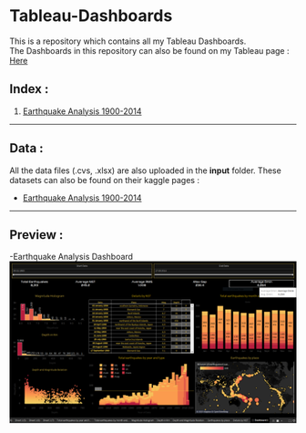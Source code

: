# Tableau-Dashboards
This is a repository which contains all my Tableau Dashboards.\
The Dashboards in this repository can also be found on my Tableau page : [Here](https://public.tableau.com/app/profile/tanmaychk)
## Index :
    
1. [Earthquake Analysis 1900-2014](https://public.tableau.com/app/profile/tanmaychk/viz/EarthquakeAnalysis1900-2014_16904438040080/Dashboard1)

-------------------------
## Data :

All the data files (.cvs, .xlsx) are also uploaded in the **input** folder.
These datasets can also be found on their kaggle pages : <br>

- [Earthquake Analysis 1900-2014](https://www.kaggle.com/datasets/usamabuttar/significant-earthquakes)<br>
--------------------------
## Preview :
-Earthquake Analysis Dashboard\
    ![preview](https://github.com/tanmaychk/Tableau-Dashboards/blob/main/Earthquake%20Analysis%20Dashboard/Dashboard.PNG)
